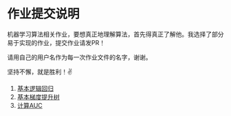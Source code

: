 # 作业提交说明
机器学习算法相关作业，要想真正地理解算法，首先得真正了解他。我选择了部分易于实现的作业，提交作业请发PR！

请用自己的用户名作为每一次作业文件的名字，谢谢。


坚持不懈，就是胜利！✌️

1. [基本逻辑回归](basic-lr/)
2. [基本梯度提升树](basic-gbdt/)
3. [计算AUC](auc/)
